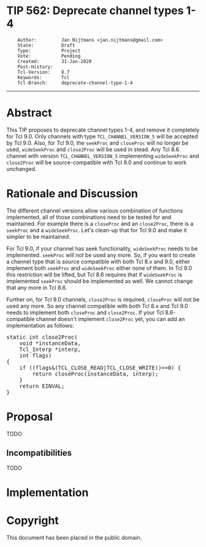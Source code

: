 # TIP 562: Deprecate channel types 1-4
        Author:         Jan Nijtmans <jan.nijtmans@gmail.com>
        State:          Draft
        Type:           Project
        Vote:           Pending
        Created:        31-Jan-2020
        Post-History:
        Tcl-Version:    8.7
        Keywords:       Tcl
        Tcl-Branch:     deprecate-channel-type-1-4
-----

# Abstract

This TIP proposes to deprecate channel types 1-4, and remove it completely
for Tcl 9.0. Only channels with type `TCL_CHANNEL_VERSION_5` will be
accepted by Tcl 9.0. Also, for Tcl 9.0, the `seekProc` and `closeProc`
will no longer be used, `wideSeekProc` and `close2Proc` will be used
in stead. Any Tcl 8.6 channel with version `TCL_CHANNEL_VERSION_5`
implementing `wideSeekProc` and `close2Proc` will be source-compatible
with Tcl 9.0 and continue to work unchanged.

# Rationale and Discussion

The different channel versions allow various combination of functions
implemented, all of those combinations need to be tested for and
maintained. For example there is a `closeProc` and an `close2Proc`,
there is a `seekProc` and a `wideSeekProc`. Let's clean-up that
for Tcl 9.0 and make it simpler to be maintained.

For Tcl 9.0, if your channel has seek functionality, `wideSeekProc`
needs to be implemented. `seekProc` will not be used any more. So,
if you want to create a channel type that is source compatible with
both Tcl 8.x and 9.0, either implement both `seekProc` and
`wideSeekProc` either none of them. In Tcl 9.0 this restriction
will be lifted, but Tcl 8.6 requires that if `wideSeekProc` is
implemented `seekProc` should be implemented as well. We cannot
change that any more in Tcl 8.6.

Further on, for Tcl 9.0 channels, `close2Proc` is required,
`closeProc` will not be used any more. So any channel compatible
with both Tcl 8.x and Tcl 9.0 needs to implement both `closeProc`
and `close2Proc`. If your Tcl 8.6-compatible channel doesn't
implement `close2Proc` yet, you can add an implementation as
follows:

<pre>
static int close2Proc(
    void *instanceData,
    Tcl_Interp *interp,
    int flags)
{
    if ((flags&(TCL_CLOSE_READ|TCL_CLOSE_WRITE))==0) {
        return closeProc(instanceData, interp);
    }
    return EINVAL;
}
</pre>

# Proposal

TODO

## Incompatibilities

TODO

# Implementation


# Copyright

This document has been placed in the public domain. 
